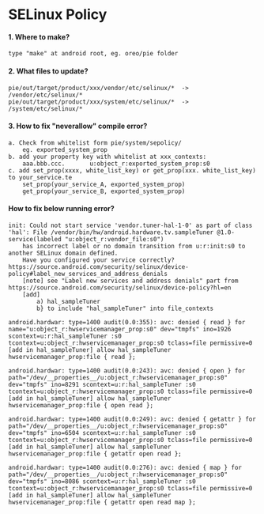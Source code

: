 # SELinux Policy

#### 1. Where to make?
    type "make" at android root, eg. oreo/pie folder

#### 2. What files to update?
    pie/out/target/product/xxx/vendor/etc/selinux/*  -> /vendor/etc/selinux/*
    pie/out/target/product/xxx/system/etc/selinux/*  -> /system/etc/selinux/*
    
#### 3. How to fix "neverallow" compile error?
    a. Check from whitelist form pie/system/sepolicy/
        eg. exported_system_prop
    b. add your property key with whitelist at xxx_contexts:
        aaa.bbb.ccc.       u:object_r:exported_system_prop:s0
    c. add set_prop(xxxx, white_list_key) or get_prop(xxx. white_list_key) to your_service.te
        set_prop(your_service_A, exported_system_prop)
        get_prop(your_service_B, exported_system_prop)
        
#### How to fix below running error?
    init: Could not start service 'vendor.tuner-hal-1-0' as part of class 'hal': File /vendor/bin/hw/android.hardware.tv.sampleTuner @1.0-service(labeled "u:object_r:vendor_file:s0") 
        has incorrect label or no domain transition from u:r:init:s0 to another SELinux domain defined. 
        Have you configured your service correctly? https://source.android.com/security/selinux/device-policy#label_new_services_and_address_denials
        [note] see "Label new services and address denials" part from https://source.android.com/security/selinux/device-policy?hl=en
        [add]
            a) hal_sampleTuner 
            b} to include "hal_sampleTuner" into file_contexts

    android.hardwar: type=1400 audit(0.0:355): avc: denied { read } for name="u:object_r:hwservicemanager_prop:s0" dev="tmpfs" ino=1926 scontext=u:r:hal_sampleTuner :s0 tcontext=u:object_r:hwservicemanager_prop:s0 tclass=file permissive=0
    [add in hal_sampleTuner] allow hal_sampleTuner  hwservicemanager_prop:file { read };

    android.hardwar: type=1400 audit(0.0:243): avc: denied { open } for path="/dev/__properties__/u:object_r:hwservicemanager_prop:s0" dev="tmpfs" ino=8291 scontext=u:r:hal_sampleTuner :s0 tcontext=u:object_r:hwservicemanager_prop:s0 tclass=file permissive=0
    [add in hal_sampleTuner] allow hal_sampleTuner  hwservicemanager_prop:file { open read };

    android.hardwar: type=1400 audit(0.0:249): avc: denied { getattr } for path="/dev/__properties__/u:object_r:hwservicemanager_prop:s0" dev="tmpfs" ino=6504 scontext=u:r:hal_sampleTuner :s0 tcontext=u:object_r:hwservicemanager_prop:s0 tclass=file permissive=0    
    [add in hal_sampleTuner] allow hal_sampleTuner  hwservicemanager_prop:file { getattr open read };

    android.hardwar: type=1400 audit(0.0:276): avc: denied { map } for path="/dev/__properties__/u:object_r:hwservicemanager_prop:s0" dev="tmpfs" ino=8086 scontext=u:r:hal_sampleTuner :s0 tcontext=u:object_r:hwservicemanager_prop:s0 tclass=file permissive=0
    [add in hal_sampleTuner] allow hal_sampleTuner  hwservicemanager_prop:file { getattr open read map };
